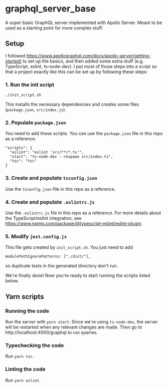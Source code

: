 # graphql_server_base

A super basic GraphQL server implemented with Apollo Server. Meant to be used as a starting point for more complex stuff.

## Setup

I followed https://www.apollographql.com/docs/apollo-server/getting-started/ to set up the basics, and then added some extra stuff (e.g. TypeScript, eslint, ts-node-dev). I put most of those steps into a script so that a project exactly like this can be set up by following these steps:

### 1. Run the init script

```
./init_script.sh
```

This installs the necessary dependencies and creates some files (`package.json`, `src/index.js`).

### 2. Populate `package.json`

You need to add these scripts. You can use the `package.json` file in this repo as a reference.

```
"scripts": {
  "eslint": "eslint 'src/**/*.ts'",
  "start": "ts-node-dev --respawn src/index.ts",
  "tsc": "tsc"
}
```

### 3. Create and populate `tsconfig.json`

Use the `tsconfig.json` file in this repo as a reference.

### 4. Create and populate `.eslintrc.js`

Use the `.eslintrc.js` file in this repo as a reference. For more details about the TypeScript/eslint integration, see https://www.npmjs.com/package/@typescript-eslint/eslint-plugin.

### 5. Modify `jest.config.js`

This file gets created by `init_script.sh`. You just need to add

```
modulePathIgnorePatterns: ["./dist/"],
```

so duplicate tests in the generated directory don't run.

We're finally done! Now you're ready to start running the scripts listed below.

## Yarn scripts

### Running the code

Run the server with `yarn start`. Since we're using `ts-node-dev`, the server will be restarted when any relevant changes are made. Then go to http://localhost:4000/graphql to run queries.

### Typechecking the code

Run `yarn tsc`.

### Linting the code

Run `yarn eslint`.
